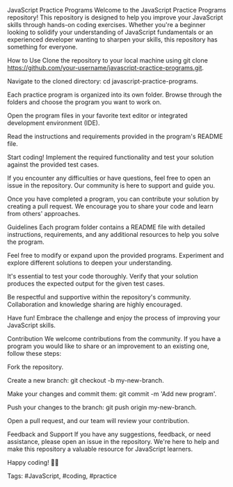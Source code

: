 JavaScript Practice Programs
Welcome to the JavaScript Practice Programs repository! This repository is designed to help you improve your JavaScript skills through hands-on coding exercises. Whether you're a beginner looking to solidify your understanding of JavaScript fundamentals or an experienced developer wanting to sharpen your skills, this repository has something for everyone.

How to Use
Clone the repository to your local machine using git clone https://github.com/your-username/javascript-practice-programs.git.

Navigate to the cloned directory: cd javascript-practice-programs.

Each practice program is organized into its own folder. Browse through the folders and choose the program you want to work on.

Open the program files in your favorite text editor or integrated development environment (IDE).

Read the instructions and requirements provided in the program's README file.

Start coding! Implement the required functionality and test your solution against the provided test cases.

If you encounter any difficulties or have questions, feel free to open an issue in the repository. Our community is here to support and guide you.

Once you have completed a program, you can contribute your solution by creating a pull request. We encourage you to share your code and learn from others' approaches.

Guidelines
Each program folder contains a README file with detailed instructions, requirements, and any additional resources to help you solve the program.

Feel free to modify or expand upon the provided programs. Experiment and explore different solutions to deepen your understanding.

It's essential to test your code thoroughly. Verify that your solution produces the expected output for the given test cases.

Be respectful and supportive within the repository's community. Collaboration and knowledge sharing are highly encouraged.

Have fun! Embrace the challenge and enjoy the process of improving your JavaScript skills.

Contribution
We welcome contributions from the community. If you have a program you would like to share or an improvement to an existing one, follow these steps:

Fork the repository.

Create a new branch: git checkout -b my-new-branch.

Make your changes and commit them: git commit -m 'Add new program'.

Push your changes to the branch: git push origin my-new-branch.

Open a pull request, and our team will review your contribution.

Feedback and Support
If you have any suggestions, feedback, or need assistance, please open an issue in the repository. We're here to help and make this repository a valuable resource for JavaScript learners.

Happy coding! 🚀🔥

Tags: #JavaScript, #coding, #practice
